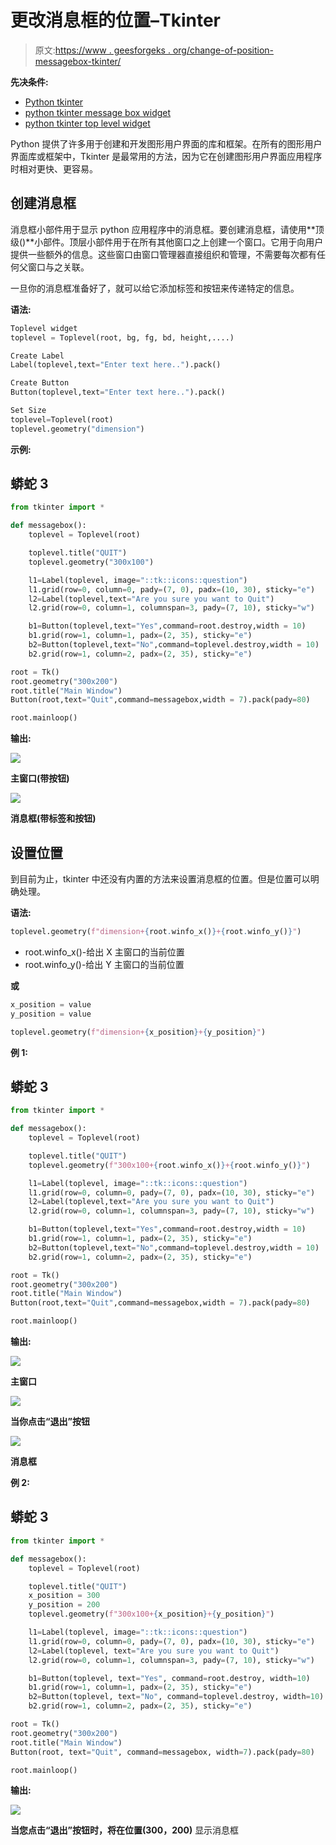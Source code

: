# 更改消息框的位置–Tkinter

> 原文:[https://www . geesforgeks . org/change-of-position-messagebox-tkinter/](https://www.geeksforgeeks.org/change-the-position-of-messagebox-tkinter/)

**先决条件:**

*   [Python tkinter](https://www.geeksforgeeks.org/python-gui-tkinter/)
*   [python tkinter message box widget](https://www.geeksforgeeks.org/python-tkinter-messagebox-widget/)
*   [python tkinter top level widget](https://www.geeksforgeeks.org/python-tkinter-toplevel-widget/)

Python 提供了许多用于创建和开发图形用户界面的库和框架。在所有的图形用户界面库或框架中，Tkinter 是最常用的方法，因为它在创建图形用户界面应用程序时相对更快、更容易。

## 创建消息框

消息框小部件用于显示 python 应用程序中的消息框。要创建消息框，请使用**顶级()**小部件。顶层小部件用于在所有其他窗口之上创建一个窗口。它用于向用户提供一些额外的信息。这些窗口由窗口管理器直接组织和管理，不需要每次都有任何父窗口与之关联。

一旦你的消息框准备好了，就可以给它添加标签和按钮来传递特定的信息。

**语法:**

```py
Toplevel widget
toplevel = Toplevel(root, bg, fg, bd, height,....)

Create Label
Label(toplevel,text="Enter text here..").pack()

Create Button
Button(toplevel,text="Enter text here..").pack()

Set Size
toplevel=Toplevel(root)
toplevel.geometry("dimension")

```

**示例:**

## 蟒蛇 3

```py
from tkinter import *

def messagebox():
    toplevel = Toplevel(root)

    toplevel.title("QUIT")
    toplevel.geometry("300x100")

    l1=Label(toplevel, image="::tk::icons::question")
    l1.grid(row=0, column=0, pady=(7, 0), padx=(10, 30), sticky="e")
    l2=Label(toplevel,text="Are you sure you want to Quit")
    l2.grid(row=0, column=1, columnspan=3, pady=(7, 10), sticky="w")

    b1=Button(toplevel,text="Yes",command=root.destroy,width = 10)
    b1.grid(row=1, column=1, padx=(2, 35), sticky="e")
    b2=Button(toplevel,text="No",command=toplevel.destroy,width = 10)
    b2.grid(row=1, column=2, padx=(2, 35), sticky="e")

root = Tk()
root.geometry("300x200")
root.title("Main Window")
Button(root,text="Quit",command=messagebox,width = 7).pack(pady=80)

root.mainloop()
```

**输出:**

![](img/170aaaa775557d99d37ed20f74b1f84f.png)

**主窗口(带按钮)**

![](img/e295fe5e4513d88062347af117eb33f3.png)

**消息框(带标签和按钮)**

## 设置位置

到目前为止，tkinter 中还没有内置的方法来设置消息框的位置。但是位置可以明确处理。

**语法:**

```py
toplevel.geometry(f"dimension+{root.winfo_x()}+{root.winfo_y()}")

```

*   root.winfo_x()-给出 X 主窗口的当前位置
*   root.winfo_y()-给出 Y 主窗口的当前位置

**或**

```py
x_position = value
y_position = value

toplevel.geometry(f"dimension+{x_position}+{y_position}")

```

**例 1:**

## 蟒蛇 3

```py
from tkinter import *

def messagebox():
    toplevel = Toplevel(root)

    toplevel.title("QUIT")
    toplevel.geometry(f"300x100+{root.winfo_x()}+{root.winfo_y()}")

    l1=Label(toplevel, image="::tk::icons::question")
    l1.grid(row=0, column=0, pady=(7, 0), padx=(10, 30), sticky="e")
    l2=Label(toplevel,text="Are you sure you want to Quit")
    l2.grid(row=0, column=1, columnspan=3, pady=(7, 10), sticky="w")

    b1=Button(toplevel,text="Yes",command=root.destroy,width = 10)
    b1.grid(row=1, column=1, padx=(2, 35), sticky="e")
    b2=Button(toplevel,text="No",command=toplevel.destroy,width = 10)
    b2.grid(row=1, column=2, padx=(2, 35), sticky="e")

root = Tk()
root.geometry("300x200")
root.title("Main Window")
Button(root,text="Quit",command=messagebox,width = 7).pack(pady=80)

root.mainloop()
```

**输出:**

![](img/170aaaa775557d99d37ed20f74b1f84f.png)

**主窗口**

![](img/22cf7c1fae598e221ee4217dda7b3a74.png)

**当你点击“退出”按钮**

![](img/e295fe5e4513d88062347af117eb33f3.png)

**消息框**

**例 2:**

## 蟒蛇 3

```py
from tkinter import *

def messagebox():
    toplevel = Toplevel(root)

    toplevel.title("QUIT")
    x_position = 300
    y_position = 200
    toplevel.geometry(f"300x100+{x_position}+{y_position}")

    l1=Label(toplevel, image="::tk::icons::question")
    l1.grid(row=0, column=0, pady=(7, 0), padx=(10, 30), sticky="e")
    l2=Label(toplevel, text="Are you sure you want to Quit")
    l2.grid(row=0, column=1, columnspan=3, pady=(7, 10), sticky="w")

    b1=Button(toplevel, text="Yes", command=root.destroy, width=10)
    b1.grid(row=1, column=1, padx=(2, 35), sticky="e")
    b2=Button(toplevel, text="No", command=toplevel.destroy, width=10)
    b2.grid(row=1, column=2, padx=(2, 35), sticky="e")

root = Tk()
root.geometry("300x200")
root.title("Main Window")
Button(root, text="Quit", command=messagebox, width=7).pack(pady=80)

root.mainloop()
```

**输出:**

![](img/da2f869219195f766c412506788b8166.png)

**当您点击“退出”按钮时，将在位置(300，200)** 显示消息框
